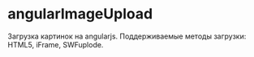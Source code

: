 angularImageUpload
==========

Загрузка картинок на angularjs.
Поддерживаемые методы загрузки: HTML5, iFrame, SWFuplode.
